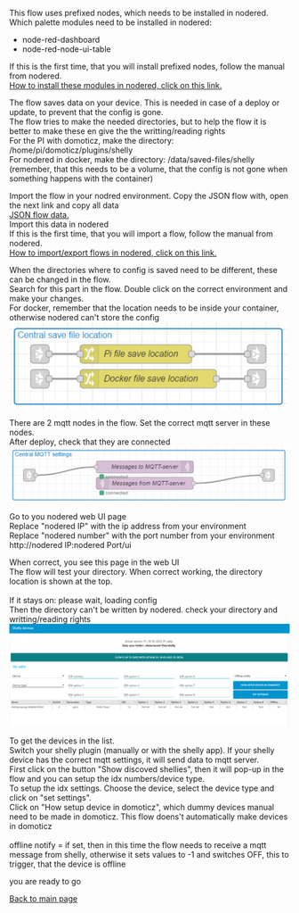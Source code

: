 This flow uses prefixed nodes, which needs to be installed in nodered. <br>
Which palette modules need to be installed in nodered:
- node-red-dashboard
- node-red-node-ui-table

If this is the first time, that you will install prefixed nodes, follow the manual from nodered. <br>
<a href="https://nodered.org/docs/user-guide/editor/palette/manager">How to install these modules in nodered, click on this link.</a><br>

The flow saves data on your device. This is needed in case of a deploy or update, to prevent that the config is gone. <br>
The flow tries to make the needed directories, but to help the flow it is better to make these en give the the writting/reading rights <br>
For the PI with domoticz, make the directory: /home/pi/domoticz/plugins/shelly <br>
For nodered in docker, make the directory: /data/saved-files/shelly  (remember, that this needs to be a volume, that the config is not gone when something happens with the container) <br>

Import the flow in your nodred environment.
Copy the JSON flow with, open the next link and copy all data <br>
<a href="https://raw.githubusercontent.com/Hoeby/V1-Shelly-Nodered-flow/main/flows.json">JSON flow data.</a><br>
Import this data in nodered <br>
If this is the first time, that you will import a flow, follow the manual from nodered. <br>
<a href="https://nodered.org/docs/user-guide/editor/workspace/import-export">How to import/export flows in nodered, click on this link.</a><br>

When the directories where to config is saved need to be different, these can be changed in the flow. <br>
Search for this part in the flow. Double click on the correct environment and make your changes. <br>
For docker, remember that the location needs to be inside your container, otherwise nodered can't store the config <br>
<img src="save_location.png" width="500" >

There are 2 mqtt nodes in the flow. Set the correct mqtt server in these nodes. <br>
After deploy, check that they are connected <br>
<img src="mqtt.png" width="500" >

Go to you nodered web UI page <br>
Replace "nodered IP" with the ip address from your environment <br> 
Replace "nodered number" with the port number from your environment <br>
http://nodered IP:nodered Port/ui <br>

When correct, you see this page in the web UI <br>
The flow will test your directory. When correct working, the directory location is shown at the top. <br><br>
If it stays on: please wait, loading config <br>
Then the directory can't be written by nodered. check your directory and writting/reading rights <br>
<img src="ui.png" width="1000" >

To get the devices in the list. <br>
Switch your shelly plugin (manually or with the shelly app). If your shelly device has the correct mqtt settings, it will send data to mqtt server. <br>
First click on the button "Show discoved shellies", then it will pop-up in the flow and you can setup the idx numbers/device type. <br>
To setup the idx settings. Choose the device, select the device type and click on "set settings". <br>
Click on "How setup device in domoticz", which dummy devices manual need to be made in domoticz. This flow doens't automatically make devices in domoticz <br>
<br>
offline notify = if set, then in this time the flow needs to receive a mqtt message from shelly, otherwise it sets values to -1 and switches OFF, this to trigger, that the device is offline<br>

you are ready to go

<a href="../../README.md">Back to main page</a>
